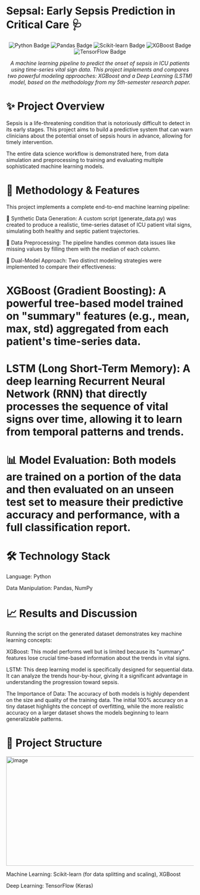# Sepsal: Early Sepsis Prediction in Critical Care 🩺
<p align="center">
<img src="https://img.shields.io/badge/Python-3776AB?style=for-the-badge&logo=python&logoColor=white" alt="Python Badge"/>
<img src="https://www.google.com/search?q=https://img.shields.io/badge/Pandas-150458%3Fstyle%3Dfor-the-badge%26logo%3Dpandas%26logoColor%3Dwhite" alt="Pandas Badge"/>
<img src="https://www.google.com/search?q=https://img.shields.io/badge/scikit--learn-F7931E%3Fstyle%3Dfor-the-badge%26logo%3Dscikit-learn%26logoColor%3Dwhite" alt="Scikit-learn Badge"/>
<img src="https://www.google.com/search?q=https://img.shields.io/badge/XGBoost-006391%3Fstyle%3Dfor-the-badge%26logo%3Dxgboost%26logoColor%3Dwhite" alt="XGBoost Badge"/>
<img src="https://img.shields.io/badge/TensorFlow-FF6F00?style=for-the-badge&logo=tensorflow&logoColor=white" alt="TensorFlow Badge"/>
</p>

<p align="center">
<em>A machine learning pipeline to predict the onset of sepsis in ICU patients using time-series vital sign data. This project implements and compares two powerful modeling approaches: XGBoost and a Deep Learning (LSTM) model, based on the methodology from my 5th-semester research paper.</em>
</p>

<!-- It's highly recommended to add a plot of the results or a diagram of the architecture here! -->

<!-- Example: <img src="https://www.google.com/search?q=https://placehold.co/700x350/ffffff/000000%3Ftext%3DModel%2BArchitecture%2BDiagram" /> -->

# ✨ Project Overview
Sepsis is a life-threatening condition that is notoriously difficult to detect in its early stages. This project aims to build a predictive system that can warn clinicians about the potential onset of sepsis hours in advance, allowing for timely intervention.

The entire data science workflow is demonstrated here, from data simulation and preprocessing to training and evaluating multiple sophisticated machine learning models.

# 🔬 Methodology & Features
This project implements a complete end-to-end machine learning pipeline:

🧪 Synthetic Data Generation: A custom script (generate_data.py) was created to produce a realistic, time-series dataset of ICU patient vital signs, simulating both healthy and septic patient trajectories.

🧹 Data Preprocessing: The pipeline handles common data issues like missing values by filling them with the median of each column.

🧠 Dual-Model Approach: Two distinct modeling strategies were implemented to compare their effectiveness:

# XGBoost (Gradient Boosting): A powerful tree-based model trained on "summary" features (e.g., mean, max, std) aggregated from each patient's time-series data.

# LSTM (Long Short-Term Memory): A deep learning Recurrent Neural Network (RNN) that directly processes the sequence of vital signs over time, allowing it to learn from temporal patterns and trends.

# 📊 Model Evaluation: Both models are trained on a portion of the data and then evaluated on an unseen test set to measure their predictive accuracy and performance, with a full classification report.

# 🛠️ Technology Stack
Language: Python

Data Manipulation: Pandas, NumPy

# 📈 Results and Discussion
Running the script on the generated dataset demonstrates key machine learning concepts:

XGBoost: This model performs well but is limited because its "summary" features lose crucial time-based information about the trends in vital signs.

LSTM: This deep learning model is specifically designed for sequential data. It can analyze the trends hour-by-hour, giving it a significant advantage in understanding the progression toward sepsis.

The Importance of Data: The accuracy of both models is highly dependent on the size and quality of the training data. The initial 100% accuracy on a tiny dataset highlights the concept of overfitting, while the more realistic accuracy on a larger dataset shows the models beginning to learn generalizable patterns.

# 📁 Project Structure
<img width="1411" height="294" alt="image" src="https://github.com/user-attachments/assets/86590e21-fc12-4faa-a196-8a01ecb38921" />


Machine Learning: Scikit-learn (for data splitting and scaling), XGBoost

Deep Learning: TensorFlow (Keras)
